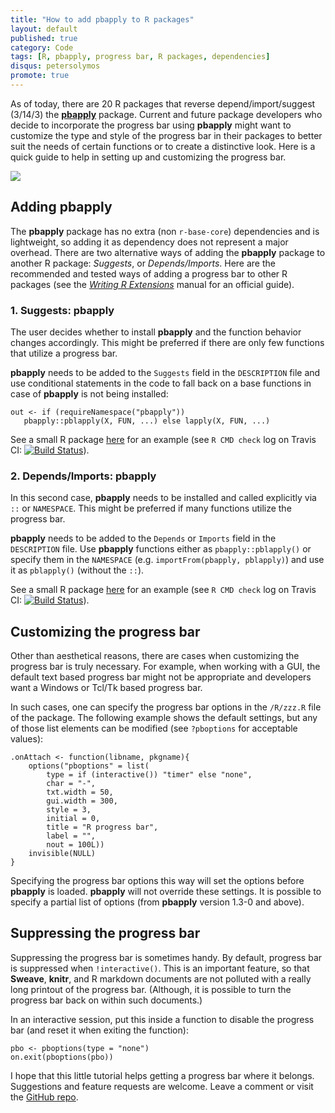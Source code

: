 ```yaml
---
title: "How to add pbapply to R packages"
layout: default
published: true
category: Code
tags: [R, pbapply, progress bar, R packages, dependencies]
disqus: petersolymos
promote: true
---
```


As of today, there are 20 R packages that reverse depend/import/suggest (3/14/3)
the [**pbapply**](http://cran.r-project.org/package=pbapply) package. Current and future package developers
who decide to incorporate the progress bar using **pbapply**
might want to customize the type and style of the progress bar
in their packages to better suit the needs of certain functions
or to create a distinctive look.
Here is a quick guide to help in setting up and customizing the progress bar.

![](https://github.com/psolymos/pbapply/raw/master/images/pbapply-01.gif)

## Adding pbapply

The **pbapply** package has no extra (non `r-base-core`) dependencies and is lightweight,
so adding it as dependency does not represent a major overhead.
There are two alternative ways of adding the **pbapply** package to another
R package: *Suggests*, or *Depends/Imports*. Here are the recommended and
tested ways of adding a progress bar to other R packages
(see the [*Writing R Extensions*](https://cran.r-project.org/doc/manuals/r-release/R-exts.html#Package-Dependencies) manual for an official guide).

### 1. Suggests: pbapply

The user decides whether to install **pbapply** and the function behavior changes accordingly. This might be preferred if there are only few functions that utilize a progress bar.

**pbapply** needs to be added to the `Suggests` field in the `DESCRIPTION` file and
use conditional statements in the code to fall back on a base functions
in case of **pbapply** is not being installed:

```
out <- if (requireNamespace("pbapply"))
   pbapply::pblapply(X, FUN, ...) else lapply(X, FUN, ...)
```

See a small R package [here](https://github.com/psolymos/pbapplySuggests)
for an example (see `R CMD check` log on Travis CI: [![Build Status](https://travis-ci.org/psolymos/pbapplySuggests.svg?branch=master)](https://travis-ci.org/psolymos/pbapplySuggests)).


### 2. Depends/Imports: pbapply

In this second case, **pbapply** needs to be installed and called explicitly
via `::` or `NAMESPACE`. This might be preferred if many functions utilize
the progress bar.

**pbapply** needs to be added to the `Depends` or `Imports` field
in the `DESCRIPTION` file.
Use **pbapply** functions either as `pbapply::pblapply()` or specify them in the `NAMESPACE` (e.g. `importFrom(pbapply, pblapply)`) and
use it as `pblapply()` (without the `::`).

See a small R package [here](https://github.com/psolymos/pbapplyDepends)
for an example (see `R CMD check` log on Travis CI: [![Build Status](https://travis-ci.org/psolymos/pbapplyDepends.svg?branch=master)](https://travis-ci.org/psolymos/pbapplyDepends)).

## Customizing the progress bar

Other than aesthetical reasons, there are cases when customizing the
progress bar is truly necessary.
For example, when working with a GUI, the default text based progress
bar might not be appropriate and developers want a Windows or Tcl/Tk
based progress bar.

In such cases, one can specify the progress bar options in the
`/R/zzz.R` file of the package. The following example
shows the default settings, but any of those list elements
can be modified (see `?pboptions` for acceptable values):

```
.onAttach <- function(libname, pkgname){
    options("pboptions" = list(
        type = if (interactive()) "timer" else "none",
        char = "-",
        txt.width = 50,
        gui.width = 300,
        style = 3,
        initial = 0,
        title = "R progress bar",
        label = "",
        nout = 100L))
    invisible(NULL)
}
```

Specifying the progress bar options this way will set the options
before **pbapply** is loaded. **pbapply** will not override these
settings. It is possible to specify a partial list of options
(from **pbapply** version 1.3-0 and above).

## Suppressing the progress bar

Suppressing the progress bar is sometimes handy.
By default, progress bar is suppressed when `!interactive()`.
This is an important feature, so that **Sweave**, **knitr**,
and R markdown documents are not polluted with a really long
printout of the progress bar.
(Although, it is possible to turn the progress bar back on within such documents.)

In an interactive session, put this inside a function to disable the
progress bar (and reset it when exiting the function):

```
pbo <- pboptions(type = "none")
on.exit(pboptions(pbo))
```

I hope that this little tutorial helps getting a progress bar where it belongs.
Suggestions and feature requests are welcome.
Leave a comment or visit the [GitHub repo](https://github.com/psolymos/pbapply/issues).
